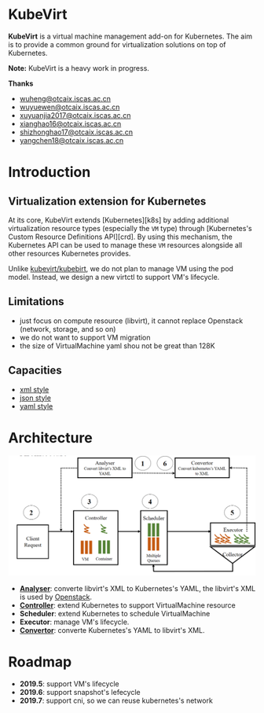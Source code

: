 # KubeVirt

**KubeVirt** is a virtual machine management add-on for Kubernetes.
The aim is to provide a common ground for virtualization solutions on top of
Kubernetes.

**Note:** KubeVirt is a heavy work in progress.

**Thanks**
- wuheng@otcaix.iscas.ac.cn
- wuyuewen@otcaix.iscas.ac.cn
- xuyuanjia2017@otcaix.iscas.ac.cn
- xianghao16@otcaix.iscas.ac.cn
- shizhonghao17@otcaix.iscas.ac.cn
- yangchen18@otcaix.iscas.ac.cn

# Introduction

## Virtualization extension for Kubernetes

At its core, KubeVirt extends [Kubernetes][k8s] by adding
additional virtualization resource types (especially the `VM` type) through
[Kubernetes's Custom Resource Definitions API][crd].
By using this mechanism, the Kubernetes API can be used to manage these `VM`
resources alongside all other resources Kubernetes provides.

Unlike [kubevirt/kubebirt](https://github.com/kubevirt/kubevirt), we do not
plan to manage VM using the pod model. Instead, we design a new virtctl to
support VM's lifecycle.


## Limitations

- just focus on compute resource (libvirt), it cannot replace Openstack (network, storage, and so on)
- we do not want to support VM migration
- the size of VirtualMachine yaml shou not be great than 128K

## Capacities

- [xml style](convertor/docs/libvirt-xml.md)
- [json style](convertor/docs/libvirt-json.md)
- [yaml style](convertor/docs/libvirt-yaml.md)

# Architecture

![avatar](docs/arch.png)


- **[Analyser](analyser)**: converte libvirt's XML to Kubernetes's YAML, the libvirt's XML is used by [Openstack](https://www.openstack.org/). 
- **[Controller](controller)**: extend Kubernetes to support VirtualMachine resource
- **Scheduler**:  extend Kubernetes to schedule VirtualMachine
- **Executor**:  manage VM's lifecycle.
- **[Convertor](convertor)**: converte Kubernetes's YAML to libvirt's XML.

# Roadmap

- **2019.5**: support VM's lifecycle
- **2019.6**: support snapshot's lefecycle
- **2019.7**: support cni, so we can reuse kubernetes's network
